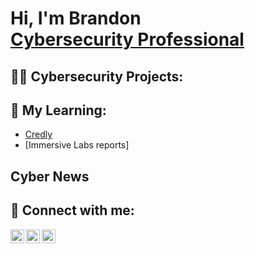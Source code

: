 <h1>Hi, I'm Brandon <br/> <a href="https://www.linkedin.com/in/brandonrsolomon/">Cybersecurity Professional</a></h1>

<h2>👨‍💻 Cybersecurity Projects:</h2>


<h2>🌱 My Learning:</h2>

- [Credly](https://www.credly.com/users/brandon-solomon.820ab1ee)
- [Immersive Labs reports]
<h2>Cyber News</h2>

<h2> 🤳 Connect with me:</h2>

[<img align="left" alt="JoshMadakor | Twitter" width="22px" src="https://cdn.jsdelivr.net/npm/simple-icons@v3/icons/twitter.svg" />][twitter]
[<img align="left" alt="JoshMadakor | LinkedIn" width="22px" src="https://cdn.jsdelivr.net/npm/simple-icons@v3/icons/linkedin.svg" />][linkedin]
[<img align="left" alt="JoshMadakor | Instagram" width="22px" src="https://cdn.jsdelivr.net/npm/simple-icons@v3/icons/instagram.svg" />][instagram]

[twitter]: https://twitter.com/b_rsolo
[instagram]: https://www.instagram.com/b_insoca/
[linkedin]: https://www.linkedin.com/in/brandonrsolomon/

<!--
Here are some ideas to get you started:

- 🔭 I’m currently working on ...
- 🌱 I’m currently learning ...
- 👯 I’m looking to collaborate on ...
- 🤔 I’m looking for help with ...
- 💬 Ask me about ...
- 📫 How to reach me: ...
- 😄 Pronouns: ...
- ⚡ Fun fact: ...
-->

